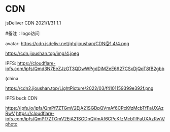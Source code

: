 # CDN
jsDeliver CDN
2021/1/31 1.1

#备注：logo访问

avatar: https://cdn.jsdelivr.net/gh/jioushan/CDN@1.4/4.png

https://cdn.jioushan.top/img/4.jpeg

IPFS:
https://cloudflare-ipfs.com/ipfs/Qmd3N7EeZJzGT3QDwWPgdDiMZeE6927CSxDjQqT8fB2gbb

(china


https://cdn2.jioushan.top/LightPicture/2022/03/f4101159399e392f.png


IPFS buck CDN

https://ipfs.io/ipfs/QmPf7ZTGmV2EjA21SGDpQVmAf6CPcKfzMcbTfFaUXAzRwV
https://cloudflare-ipfs.com/ipfs/QmPf7ZTGmV2EjA21SGDpQVmAf6CPcKfzMcbTfFaUXAzRwV/photo
